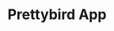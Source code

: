 ---
title: Prettybird App
image: /assets/images/prettybird-cover.png
tags:
  - Mobile
  - Web
  - iOS
  - Android 
icon: fa fa-eye
description: PrettyBird is North America’s first high tech beauty agency. A platform connecting Beauty Pros with an endless network of clients.
link: /portfolio/prettybird.html
---